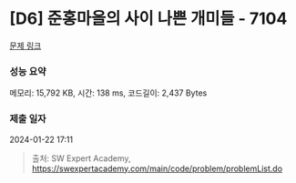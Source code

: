 # [D6] 준홍마을의 사이 나쁜 개미들 - 7104 

[문제 링크](https://swexpertacademy.com/main/code/problem/problemDetail.do?contestProbId=AWkIn7-KBlQDFAXC) 

### 성능 요약

메모리: 15,792 KB, 시간: 138 ms, 코드길이: 2,437 Bytes

### 제출 일자

2024-01-22 17:11



> 출처: SW Expert Academy, https://swexpertacademy.com/main/code/problem/problemList.do